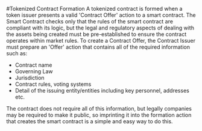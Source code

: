 #Tokenized Contract Formation
A tokenized contract is formed when a token issuer presents a valid 'Contract Offer' action to a smart contract. The Smart Contract checks only that the rules of the smart contract are compliant with its logic, but the legal and regulatory aspects of dealing with the assets being created must be pre-established to ensure the contract operates within market rules.
To create a Contract Offer, the Contract Issuer must prepare an 'Offer' action that contains all of the required information such as:
* Contract name
* Governing Law
* Jurisdiction
* Contract rules, voting systems
* Detail of the issuing entity/entities including key personnel, addresses etc.

The contract does not require all of this information, but legally companies may be required to make it public, so imprinting it into the formation action that creates the smart contract is a simple and easy way to do this. 


